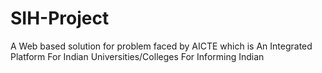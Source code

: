 # SIH-Project
A Web based solution for problem faced by AICTE which is An Integrated Platform For Indian Universities/Colleges For Informing Indian
